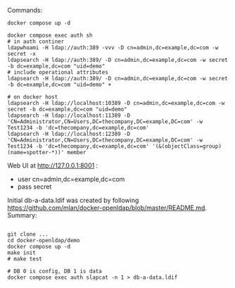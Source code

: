Commands:

```
docker compose up -d

docker compose exec auth sh
# in auth continer
ldapwhoami -H ldap://auth:389 -vvv -D cn=admin,dc=example,dc=com -w secret -x
ldapsearch -H ldap://auth:389/ -D cn=admin,dc=example,dc=com -w secret -b dc=example,dc=com "uid=demo"
# include operational attributes
ldapsearch -H ldap://auth:389/ -D cn=admin,dc=example,dc=com -w secret -b dc=example,dc=com "uid=demo" +

# on docker host
ldapsearch -H ldap://localhost:10389 -D cn=admin,dc=example,dc=com -w secret -b dc=example,dc=com "uid=demo"
ldapsearch -H ldap://localhost:11389 -D 'CN=Administrator,CN=Users,DC=thecompany,DC=example,DC=com' -w Test1234 -b 'dc=thecompany,dc=example,dc=com'
ldapsearch -H ldap://localhost:12389 -D 'CN=Administrator,CN=Users,DC=thecompany,DC=example,DC=com' -w Test1234 -b 'dc=thecompany,dc=example,dc=com' '(&(objectClass=group)(name=spotter-*))' member
```

Web UI at http://127.0.0.1:8001 :
- user cn=admin,dc=example,dc=com
- pass secret

Initial db-a-data.ldif was created by following https://github.com/mlan/docker-openldap/blob/master/README.md.
Summary:
```shell

git clone ...
cd docker-openldap/demo
docker compose up -d
make init
# make test

# DB 0 is config, DB 1 is data
docker compose exec auth slapcat -n 1 > db-a-data.ldif
```